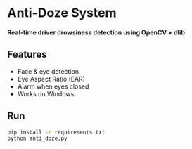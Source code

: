 # Anti-Doze System

**Real-time driver drowsiness detection using OpenCV + dlib**

## Features
- Face & eye detection
- Eye Aspect Ratio (EAR)
- Alarm when eyes closed
- Works on Windows

## Run
```bash
pip install -r requirements.txt
python anti_doze.py
